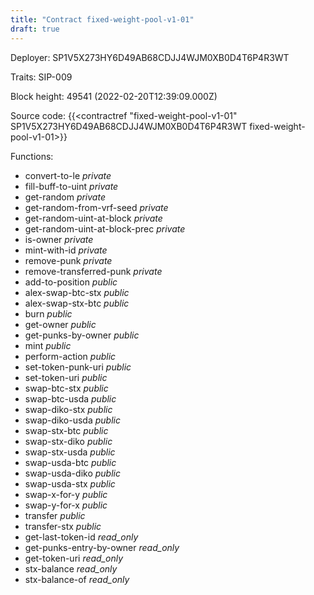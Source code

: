 ```yaml
---
title: "Contract fixed-weight-pool-v1-01"
draft: true
---
```

Deployer: SP1V5X273HY6D49AB68CDJJ4WJM0XB0D4T6P4R3WT

Traits:
SIP-009 



Block height: 49541 (2022-02-20T12:39:09.000Z)

Source code: {{<contractref "fixed-weight-pool-v1-01" SP1V5X273HY6D49AB68CDJJ4WJM0XB0D4T6P4R3WT fixed-weight-pool-v1-01>}}

Functions:

* convert-to-le _private_
* fill-buff-to-uint _private_
* get-random _private_
* get-random-from-vrf-seed _private_
* get-random-uint-at-block _private_
* get-random-uint-at-block-prec _private_
* is-owner _private_
* mint-with-id _private_
* remove-punk _private_
* remove-transferred-punk _private_
* add-to-position _public_
* alex-swap-btc-stx _public_
* alex-swap-stx-btc _public_
* burn _public_
* get-owner _public_
* get-punks-by-owner _public_
* mint _public_
* perform-action _public_
* set-token-punk-uri _public_
* set-token-uri _public_
* swap-btc-stx _public_
* swap-btc-usda _public_
* swap-diko-stx _public_
* swap-diko-usda _public_
* swap-stx-btc _public_
* swap-stx-diko _public_
* swap-stx-usda _public_
* swap-usda-btc _public_
* swap-usda-diko _public_
* swap-usda-stx _public_
* swap-x-for-y _public_
* swap-y-for-x _public_
* transfer _public_
* transfer-stx _public_
* get-last-token-id _read_only_
* get-punks-entry-by-owner _read_only_
* get-token-uri _read_only_
* stx-balance _read_only_
* stx-balance-of _read_only_
